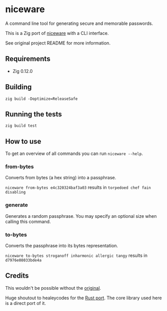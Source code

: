 # niceware

A command line tool for generating secure and memorable passwords.


This is a Zig port of [niceware](https://github.com/diracdeltas/niceware) with a CLI interface.

See original project README for more information.

## Requirements

- Zig 0.12.0

## Building

`zig build -Doptimize=ReleaseSafe`

## Running the tests

`zig build test`

## How to use

To get an overview of all commands you can run `niceware --help`.

### from-bytes

Converts from bytes (a hex string) into a passphrase.

`niceware from-bytes e4c320324baf3a03` results in `torpedoed chef fain disabling`

### generate

Generates a random passphrase. You may specify an optional size when calling this command.

### to-bytes

Converts the passphrase into its bytes representation.

`niceware to-bytes stroganoff inharmonic allergic tangy` results in `d7976e08033bde4a`

## Credits

This wouldn't be possible without the [original](https://github.com/diracdeltas/niceware).

Huge shoutout to healeycodes for the [Rust port](https://github.com/healeycodes/niceware).
The core library used here is a direct port of it.
